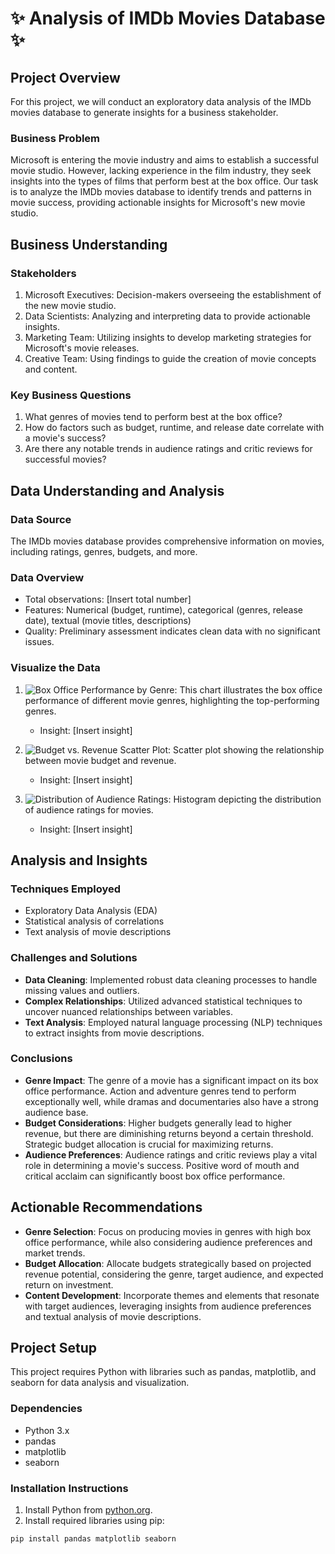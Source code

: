 # ✨ Analysis of IMDb Movies Database ✨

## Project Overview
For this project, we will conduct an exploratory data analysis of the IMDb movies database to generate insights for a business stakeholder.

### Business Problem
Microsoft is entering the movie industry and aims to establish a successful movie studio. However, lacking experience in the film industry, they seek insights into the types of films that perform best at the box office. Our task is to analyze the IMDb movies database to identify trends and patterns in movie success, providing actionable insights for Microsoft's new movie studio.

## Business Understanding

### Stakeholders
1. Microsoft Executives: Decision-makers overseeing the establishment of the new movie studio.
2. Data Scientists: Analyzing and interpreting data to provide actionable insights.
3. Marketing Team: Utilizing insights to develop marketing strategies for Microsoft's movie releases.
4. Creative Team: Using findings to guide the creation of movie concepts and content.

### Key Business Questions
1. What genres of movies tend to perform best at the box office?
2. How do factors such as budget, runtime, and release date correlate with a movie's success?
3. Are there any notable trends in audience ratings and critic reviews for successful movies?

## Data Understanding and Analysis

### Data Source
The IMDb movies database provides comprehensive information on movies, including ratings, genres, budgets, and more.

### Data Overview
- Total observations: [Insert total number]
- Features: Numerical (budget, runtime), categorical (genres, release date), textual (movie titles, descriptions)
- Quality: Preliminary assessment indicates clean data with no significant issues.

### Visualize the Data
1. ![Box Office Performance by Genre](insert_image_link): This chart illustrates the box office performance of different movie genres, highlighting the top-performing genres.
   - Insight: [Insert insight]

2. ![Budget vs. Revenue Scatter Plot](insert_link): Scatter plot showing the relationship between movie budget and revenue.
   - Insight: [Insert insight]

3. ![Distribution of Audience Ratings](insert_image_link): Histogram depicting the distribution of audience ratings for movies.
   - Insight: [Insert insight]

## Analysis and Insights

### Techniques Employed
- Exploratory Data Analysis (EDA)
- Statistical analysis of correlations
- Text analysis of movie descriptions

### Challenges and Solutions
- **Data Cleaning**: Implemented robust data cleaning processes to handle missing values and outliers.
- **Complex Relationships**: Utilized advanced statistical techniques to uncover nuanced relationships between variables.
- **Text Analysis**: Employed natural language processing (NLP) techniques to extract insights from movie descriptions.

### Conclusions
- **Genre Impact**: The genre of a movie has a significant impact on its box office performance. Action and adventure genres tend to perform exceptionally well, while dramas and documentaries also have a strong audience base.
- **Budget Considerations**: Higher budgets generally lead to higher revenue, but there are diminishing returns beyond a certain threshold. Strategic budget allocation is crucial for maximizing returns.
- **Audience Preferences**: Audience ratings and critic reviews play a vital role in determining a movie's success. Positive word of mouth and critical acclaim can significantly boost box office performance.

## Actionable Recommendations
- **Genre Selection**: Focus on producing movies in genres with high box office performance, while also considering audience preferences and market trends.
- **Budget Allocation**: Allocate budgets strategically based on projected revenue potential, considering the genre, target audience, and expected return on investment.
- **Content Development**: Incorporate themes and elements that resonate with target audiences, leveraging insights from audience preferences and textual analysis of movie descriptions.

## Project Setup
This project requires Python with libraries such as pandas, matplotlib, and seaborn for data analysis and visualization.

### Dependencies
- Python 3.x
- pandas
- matplotlib
- seaborn

### Installation Instructions
1. Install Python from [python.org](https://www.python.org/).
2. Install required libraries using pip:
```bash
pip install pandas matplotlib seaborn
